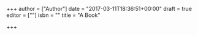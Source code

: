 +++
author = ["Author"]
date = "2017-03-11T18:36:51+00:00"
draft = true
editor = [""]
isbn = ""
title = "A Book"

+++
